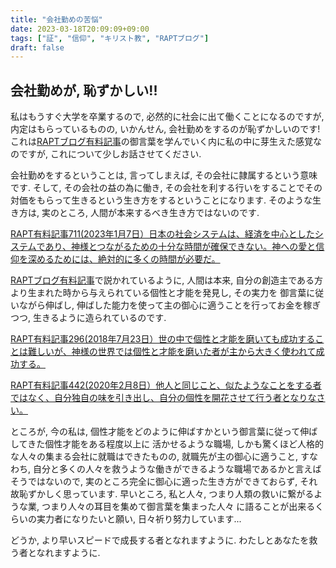 ```yaml
---
title: "会社勤めの苦悩"
date: 2023-03-18T20:09:09+09:00
tags: ["証", "信仰", "キリスト教", "RAPTブログ"]
draft: false
---
```

## 会社勤めが, 恥ずかしい!!
私はもうすぐ大学を卒業するので, 必然的に社会に出て働くことになるのですが,
内定はもらっているものの, いかんせん, 会社勤めをするのが恥ずかしいのです! 
これは[RAPTブログ有料記事](https://rapt-neo.com/?p=57772)の御言葉を学んでいく内に私の中に芽生えた感覚なのですが, これについて少しお話させてください.

会社勤めをするということは, 言ってしまえば, その会社に隷属するという意味です.
そして, その会社の益の為に働き, その会社を利する行いをすることでその対価をもらって生きるという生き方をするということになります.
そのような生き方は, 実のところ, 人間が本来するべき生き方ではないのです.

[RAPT有料記事711(2023年1月7日）日本の社会システムは、経済を中心としたシステムであり、神様とつながるための十分な時間が確保できない。神への愛と信仰を深めるためには、絶対的に多くの時間が必要だ。](https://rapt-neo.com/?p=57772)

[RAPTブログ有料記事](https://rapt-neo.com/?p=57772)で説かれているように, 
人間は本来, 自分の創造主である方より生まれた時から与えられている個性と才能を発見し, その実力を
御言葉に従いながら伸ばし, 伸ばした能力を使って主の御心に適うことを行ってお金を稼ぎつつ, 生きるように造られているのです.

[RAPT有料記事296(2018年7月23日）世の中で個性と才能を磨いても成功することは難しいが、神様の世界では個性と才能を磨いた者が主から大きく使われて成功する。](https://rapt-neo.com/?p=48274)

[RAPT有料記事442(2020年2月8日）他人と同じこと、似たようなことをする者ではなく、自分独自の味を引き出し、自分の個性を開花させて行う者となりなさい。](https://rapt-neo.com/?p=52392)

ところが, 今の私は, 個性才能をどのように伸ばすかという御言葉に従って伸ばしてきた個性才能をある程度以上に
活かせるような職場, しかも驚くほど人格的な人々の集まる会社に就職はできたものの, 就職先が主の御心に適うこと, すなわち, 
自分と多くの人々を救うような働きができるような職場であるかと言えばそうではないので, 
実のところ完全に御心に適った生き方ができておらず, それ故恥ずかしく思っています.
早いところ, 私と人々, つまり人類の救いに繋がるような業, つまり人々の耳目を集めて御言葉を集まった人々
に語ることが出来るくらいの実力者になりたいと願い, 日々祈り努力しています... 

どうか, より早いスピードで成長する者となれますように. 
わたしとあなたを救う者となれますように.
